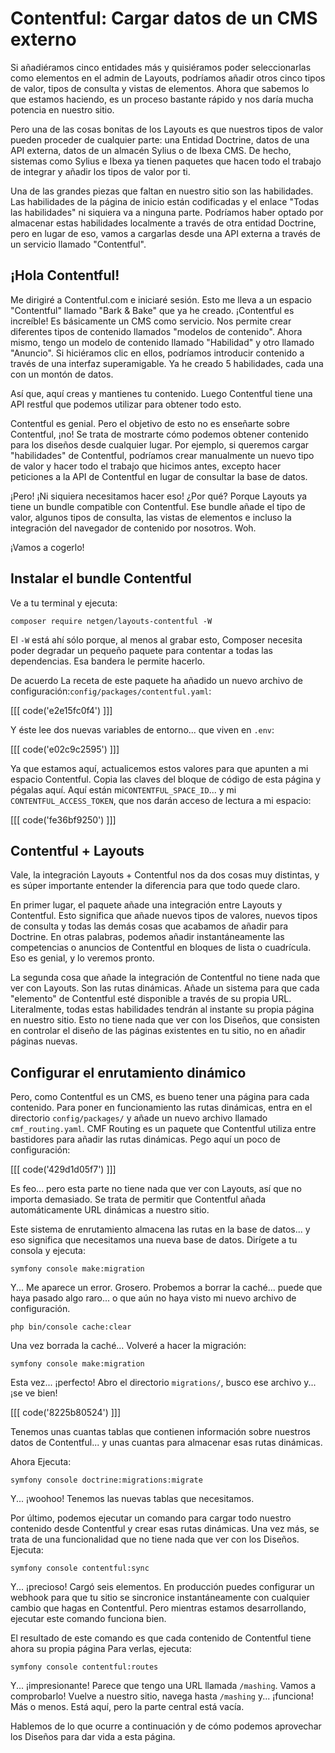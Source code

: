 # Contentful: Cargar datos de un CMS externo

Si añadiéramos cinco entidades más y quisiéramos poder seleccionarlas como elementos en el admin de Layouts, podríamos añadir otros cinco tipos de valor, tipos de consulta y vistas de elementos. Ahora que sabemos lo que estamos haciendo, es un proceso bastante rápido y nos daría mucha potencia en nuestro sitio.

Pero una de las cosas bonitas de los Layouts es que nuestros tipos de valor pueden proceder de cualquier parte: una Entidad Doctrine, datos de una API externa, datos de un almacén Sylius o de Ibexa CMS. De hecho, sistemas como Sylius e Ibexa ya tienen paquetes que hacen todo el trabajo de integrar y añadir los tipos de valor por ti.

Una de las grandes piezas que faltan en nuestro sitio son las habilidades. Las habilidades de la página de inicio están codificadas y el enlace "Todas las habilidades" ni siquiera va a ninguna parte. Podríamos haber optado por almacenar estas habilidades localmente a través de otra entidad Doctrine, pero en lugar de eso, vamos a cargarlas desde una API externa a través de un servicio llamado "Contentful".

## ¡Hola Contentful!

Me dirigiré a Contentful.com e iniciaré sesión. Esto me lleva a un espacio "Contentful" llamado "Bark & Bake" que ya he creado. ¡Contentful es increíble! Es básicamente un CMS como servicio. Nos permite crear diferentes tipos de contenido llamados "modelos de contenido". Ahora mismo, tengo un modelo de contenido llamado "Habilidad" y otro llamado "Anuncio". Si hiciéramos clic en ellos, podríamos introducir contenido a través de una interfaz superamigable. Ya he creado 5 habilidades, cada una con un montón de datos.

Así que, aquí creas y mantienes tu contenido. Luego Contentful tiene una API restful que podemos utilizar para obtener todo esto.

Contentful es genial. Pero el objetivo de esto no es enseñarte sobre Contentful, ¡no! Se trata de mostrarte cómo podemos obtener contenido para los diseños desde cualquier lugar. Por ejemplo, si queremos cargar "habilidades" de Contentful, podríamos crear manualmente un nuevo tipo de valor y hacer todo el trabajo que hicimos antes, excepto hacer peticiones a la API de Contentful en lugar de consultar la base de datos.

¡Pero! ¡Ni siquiera necesitamos hacer eso! ¿Por qué? Porque Layouts ya tiene un bundle compatible con Contentful. Ese bundle añade el tipo de valor, algunos tipos de consulta, las vistas de elementos e incluso la integración del navegador de contenido por nosotros. Woh.

¡Vamos a cogerlo!

## Instalar el bundle Contentful

Ve a tu terminal y ejecuta:

```terminal
composer require netgen/layouts-contentful -W
```

El `-W` está ahí sólo porque, al menos al grabar esto, Composer necesita poder degradar un pequeño paquete para contentar a todas las dependencias. Esa bandera le permite hacerlo.

De acuerdo La receta de este paquete ha añadido un nuevo archivo de configuración:`config/packages/contentful.yaml`:

[[[ code('e2e15fc0f4') ]]]

Y éste lee dos nuevas variables de entorno... que viven en `.env`:

[[[ code('e02c9c2595') ]]]

Ya que estamos aquí, actualicemos estos valores para que apunten a mi espacio Contentful. Copia las claves del bloque de código de esta página y pégalas aquí. Aquí están mi`CONTENTFUL_SPACE_ID`... y mi `CONTENTFUL_ACCESS_TOKEN`, que nos darán acceso de lectura a mi espacio:

[[[ code('fe36bf9250') ]]]

## Contentful + Layouts

Vale, la integración Layouts + Contentful nos da dos cosas muy distintas, y es súper importante entender la diferencia para que todo quede claro.

En primer lugar, el paquete añade una integración entre Layouts y Contentful. Esto significa que añade nuevos tipos de valores, nuevos tipos de consulta y todas las demás cosas que acabamos de añadir para Doctrine. En otras palabras, podemos añadir instantáneamente las competencias o anuncios de Contentful en bloques de lista o cuadrícula. Eso es genial, y lo veremos pronto.

La segunda cosa que añade la integración de Contentful no tiene nada que ver con Layouts. Son las rutas dinámicas. Añade un sistema para que cada "elemento" de Contentful esté disponible a través de su propia URL. Literalmente, todas estas habilidades tendrán al instante su propia página en nuestro sitio. Esto no tiene nada que ver con los Diseños, que consisten en controlar el diseño de las páginas existentes en tu sitio, no en añadir páginas nuevas.

## Configurar el enrutamiento dinámico

Pero, como Contentful es un CMS, es bueno tener una página para cada contenido. Para poner en funcionamiento las rutas dinámicas, entra en el directorio `config/packages/` y añade un nuevo archivo llamado `cmf_routing.yaml`. CMF Routing es un paquete que Contentful utiliza entre bastidores para añadir las rutas dinámicas. Pego aquí un poco de configuración:

[[[ code('429d1d05f7') ]]]

Es feo... pero esta parte no tiene nada que ver con Layouts, así que no importa demasiado. Se trata de permitir que Contentful añada automáticamente URL dinámicas a nuestro sitio.

Este sistema de enrutamiento almacena las rutas en la base de datos... y eso significa que necesitamos una nueva base de datos. Dirígete a tu consola y ejecuta:

```terminal
symfony console make:migration
```

Y... Me aparece un error. Grosero. Probemos a borrar la caché... puede que haya pasado algo raro... o que aún no haya visto mi nuevo archivo de configuración.

```terminal-silent
php bin/console cache:clear
```

Una vez borrada la caché... Volveré a hacer la migración:

```terminal-silent
symfony console make:migration
```

Esta vez... ¡perfecto! Abro el directorio `migrations/`, busco ese archivo y... ¡se ve bien!

[[[ code('8225b80524') ]]]

Tenemos unas cuantas tablas que contienen información sobre nuestros datos de Contentful... y unas cuantas para almacenar esas rutas dinámicas.

Ahora Ejecuta:

```terminal
symfony console doctrine:migrations:migrate
```

Y... ¡woohoo! Tenemos las nuevas tablas que necesitamos.

Por último, podemos ejecutar un comando para cargar todo nuestro contenido desde Contentful y crear esas rutas dinámicas. Una vez más, se trata de una funcionalidad que no tiene nada que ver con los Diseños. Ejecuta:

```terminal
symfony console contentful:sync
```

Y... ¡precioso! Cargó seis elementos. En producción puedes configurar un webhook para que tu sitio se sincronice instantáneamente con cualquier cambio que hagas en Contentful. Pero mientras estamos desarrollando, ejecutar este comando funciona bien.

El resultado de este comando es que cada contenido de Contentful tiene ahora su propia página Para verlas, ejecuta:

```terminal
symfony console contentful:routes
```

Y... ¡impresionante! Parece que tengo una URL llamada `/mashing`. Vamos a comprobarlo! Vuelve a nuestro sitio, navega hasta `/mashing` y... ¡funciona! Más o menos. Está aquí, pero la parte central está vacía.

Hablemos de lo que ocurre a continuación y de cómo podemos aprovechar los Diseños para dar vida a esta página.
